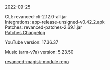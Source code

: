 2022-09-25
  
CLI: revanced-cli-2.12.0-all.jar  
Integrations: app-release-unsigned-v0.42.2.apk  
Patches: revanced-patches-2.69.1.jar  
[Patches Changelog](https://github.com/revanced/revanced-patches/releases/tag/v2.69.1)  

YouTube version: 17.36.37  

Music (arm-v7a) version: 5.23.50  

[revanced-magisk-module repo](https://github.com/j-hc/revanced-magisk-module)
